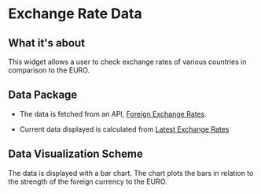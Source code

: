 # Exchange Rate Data

## What it's about
This widget allows a user to check exchange rates of various countries in comparison to the EURO. 

## Data Package
* The data is fetched from an API, [Foreign Exchange Rates](exchangeratesapi.io).

* Current data displayed is calculated from [Latest Exchange Rates](https://api.exchangeratesapi.io/latest)

## Data Visualization Scheme

The data is displayed with a bar chart. The chart plots the bars in relation 
to the strength of the foreign currency to the EURO.
